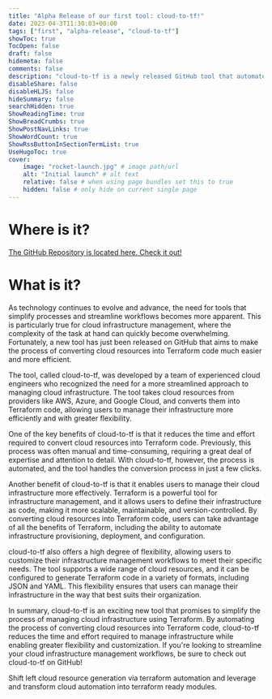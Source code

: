 ```yaml
---
title: "Alpha Release of our first tool: cloud-to-tf!"
date: 2023-04-3T11:30:03+00:00
tags: ["first", "alpha-release", "cloud-to-tf"]
showToc: true
TocOpen: false
draft: false
hidemeta: false
comments: false
description: "cloud-to-tf is a newly released GitHub tool that automates the process of converting cloud resources from providers like AWS into Terraform code, allowing for more efficient and flexible management of cloud infrastructure."
disableShare: false
disableHLJS: false
hideSummary: false
searchHidden: true
ShowReadingTime: true
ShowBreadCrumbs: true
ShowPostNavLinks: true
ShowWordCount: true
ShowRssButtonInSectionTermList: true
UseHugoToc: true
cover:
    image: "rocket-launch.jpg" # image path/url
    alt: "Initial launch" # alt text
    relative: false # when using page bundles set this to true
    hidden: false # only hide on current single page
---
```


# Where is it?

[The GitHub Repository is located here. Check it out!](https://github.com/clowdgooroos/cloud-to-tf)

# What is it?
As technology continues to evolve and advance, the need for tools that simplify processes and streamline workflows becomes more apparent. This is particularly true for cloud infrastructure management, where the complexity of the task at hand can quickly become overwhelming. Fortunately, a new tool has just been released on GitHub that aims to make the process of converting cloud resources into Terraform code much easier and more efficient.

The tool, called cloud-to-tf, was developed by a team of experienced cloud engineers who recognized the need for a more streamlined approach to managing cloud infrastructure. The tool takes cloud resources from providers like AWS, Azure, and Google Cloud, and converts them into Terraform code, allowing users to manage their infrastructure more efficiently and with greater flexibility.

One of the key benefits of cloud-to-tf is that it reduces the time and effort required to convert cloud resources into Terraform code. Previously, this process was often manual and time-consuming, requiring a great deal of expertise and attention to detail. With cloud-to-tf, however, the process is automated, and the tool handles the conversion process in just a few clicks.

Another benefit of cloud-to-tf is that it enables users to manage their cloud infrastructure more effectively. Terraform is a powerful tool for infrastructure management, and it allows users to define their infrastructure as code, making it more scalable, maintainable, and version-controlled. By converting cloud resources into Terraform code, users can take advantage of all the benefits of Terraform, including the ability to automate infrastructure provisioning, deployment, and configuration.

cloud-to-tf also offers a high degree of flexibility, allowing users to customize their infrastructure management workflows to meet their specific needs. The tool supports a wide range of cloud resources, and it can be configured to generate Terraform code in a variety of formats, including JSON and YAML. This flexibility ensures that users can manage their infrastructure in the way that best suits their organization.

In summary, cloud-to-tf is an exciting new tool that promises to simplify the process of managing cloud infrastructure using Terraform. By automating the process of converting cloud resources into Terraform code, cloud-to-tf reduces the time and effort required to manage infrastructure while enabling greater flexibility and customization. If you're looking to streamline your cloud infrastructure management workflows, be sure to check out cloud-to-tf on GitHub!

Shift left cloud resource generation via terraform automation and leverage and transform cloud automation into terraform ready modules.